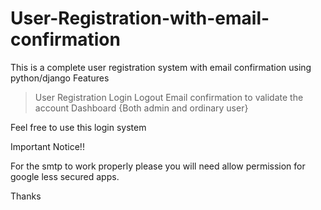 # User-Registration-with-email-confirmation


This is a complete user registration system with email confirmation using python/django
Features 
>User Registration
>Login
>Logout 
>Email confirmation to validate the account 
>Dashboard {Both admin and ordinary user}


Feel free to use this login system 


Important Notice!!

For the smtp to work properly please you will need allow permission for google less secured apps.

Thanks 

